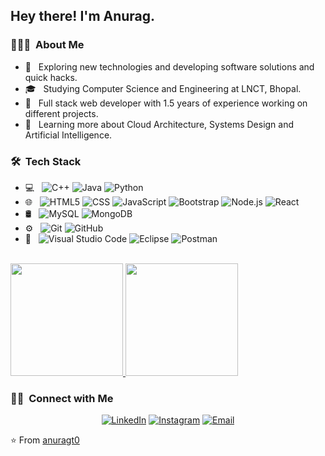 
<h2> Hey there! I'm Anurag.</h2>

<h3> 👨🏻‍💻 &nbsp;About Me </h3>

- 🤔 &nbsp; Exploring new technologies and developing software solutions and quick hacks.
- 🎓 &nbsp; Studying Computer Science and Engineering at LNCT, Bhopal.
- 💼 &nbsp; Full stack web developer with 1.5 years of experience working on different projects.
- 🌱 &nbsp; Learning more about Cloud Architecture, Systems Design and Artificial Intelligence.

<h3> 🛠 &nbsp;Tech Stack</h3>

- 💻 &nbsp;
  ![C++](https://img.shields.io/badge/-C++-333333?style=flat&logo=C%2B%2B&logoColor=00599C)
  ![Java](https://img.shields.io/badge/-Java-333333?style=flat&logo=Java&logoColor=007396)
  ![Python](https://img.shields.io/badge/-Python-333333?style=flat&logo=python)
- 🌐 &nbsp;
  ![HTML5](https://img.shields.io/badge/-HTML5-333333?style=flat&logo=HTML5)
  ![CSS](https://img.shields.io/badge/-CSS-333333?style=flat&logo=CSS3&logoColor=1572B6)
  ![JavaScript](https://img.shields.io/badge/-JavaScript-333333?style=flat&logo=javascript)
  ![Bootstrap](https://img.shields.io/badge/-Bootstrap-333333?style=flat&logo=bootstrap&logoColor=563D7C)
  ![Node.js](https://img.shields.io/badge/-Node.js-333333?style=flat&logo=node.js)
  ![React](https://img.shields.io/badge/-React-333333?style=flat&logo=react)
- 🛢 &nbsp;
  ![MySQL](https://img.shields.io/badge/-MySQL-333333?style=flat&logo=mysql)
  ![MongoDB](https://img.shields.io/badge/-MongoDB-333333?style=flat&logo=mongodb)
- ⚙️ &nbsp;
  ![Git](https://img.shields.io/badge/-Git-333333?style=flat&logo=git)
  ![GitHub](https://img.shields.io/badge/-GitHub-333333?style=flat&logo=github)
- 🔧 &nbsp;
  ![Visual Studio Code](https://img.shields.io/badge/-Visual%20Studio%20Code-333333?style=flat&logo=visual-studio-code&logoColor=007ACC)
  ![Eclipse](https://img.shields.io/badge/-Eclipse-333333?style=flat&logo=eclipse-ide&logoColor=2C2255)
  ![Postman](https://img.shields.io/static/v1?style=for-the-badge&message=Postman&color=2C2255&logo=Postman&logoColor=2C2255&label=)

<br/>

<a href="https://github.com/anuragt0">
  <img height="180em" src="https://github-readme-stats.vercel.app/api?username=anuragt0&theme=buefy&show_icons=true" />
  <img height="180em" src="https://github-readme-stats.vercel.app/api/top-langs/?username=anuragt0&theme=buefy&layout=compact" />
</a>

<br/>

<h3> 🤝🏻 &nbsp;Connect with Me </h3>

<p align="center">
<a href="https://www.linkedin.com/in/anurag-tiwari-15a7a61b0/"><img alt="LinkedIn" src="https://img.shields.io/badge/LinkedIn-Anurag%20Tiwari-blue?style=flat-square&logo=linkedin"></a>
<a href="https://www.instagram.com/anuragt0/"><img alt="Instagram" src="https://img.shields.io/badge/Instagram-anuagt0-blue?style=flat-square&logo=instagram"></a>
<a href="mailto:anuragtiw112@gmail.com"><img alt="Email" src="https://img.shields.io/badge/Email-anuragtiw112@gmail.com-blue?style=flat-square&logo=gmail"></a>
</p>

⭐️ From [anuragt0](https://github.com/anuragt0)
